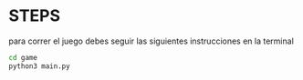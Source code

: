 # STEPS

para correr el juego debes seguir las siguientes instrucciones en la terminal

```sh
cd game
python3 main.py
```
